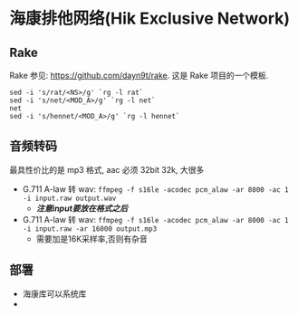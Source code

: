 # 海康排他网络(Hik Exclusive Network)

## Rake 

Rake 参见: https://github.com/dayn9t/rake.
这是 Rake 项目的一个模板.
```
sed -i 's/rat/<NS>/g' `rg -l rat`
sed -i 's/net/<MOD_A>/g' `rg -l net`
net
sed -i 's/hennet/<MOD_A>/g' `rg -l hennet`

```

## 音频转码

最具性价比的是 mp3 格式, aac 必须 32bit 32k, 大很多
- G.711 A-law 转 wav: ```ffmpeg -f s16le -acodec pcm_alaw -ar 8000 -ac 1 -i input.raw output.wav```
    - ***注意input要放在格式之后***
- G.711 A-law 转 wav: ```ffmpeg -f s16le -acodec pcm_alaw -ar 8000 -ac 1 -i input.raw -ar 16000 output.mp3```
    - 需要加是16K采样率,否则有杂音


## 部署

- 海康库可以系统库
- 